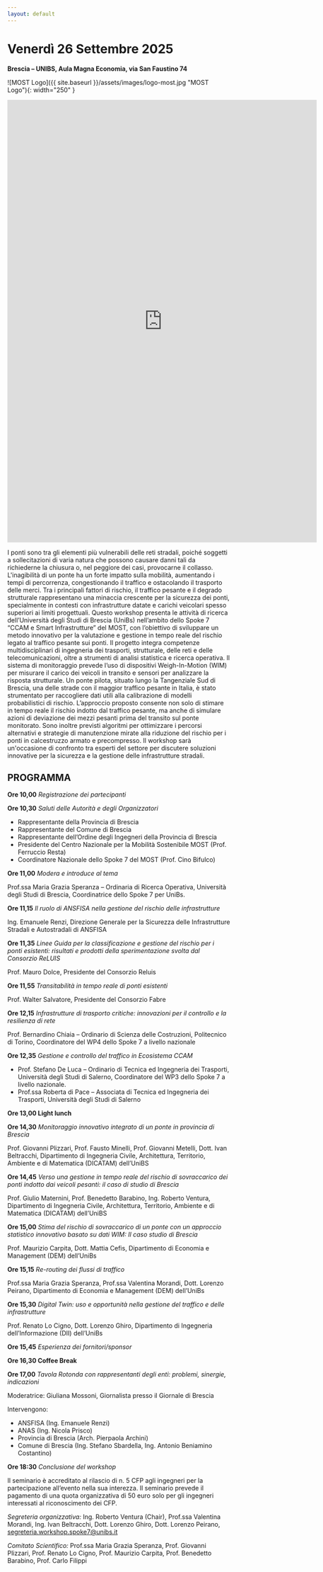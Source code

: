 ```yaml
---
layout: default
---
```


<!-- ## Venerdì 26 Settembre 2025 -->
<h1> Venerdì 26 Settembre 2025 </h1>
 
**Brescia – UNIBS, Aula Magna Economia, via San Faustino 74**

![MOST Logo]({{ site.baseurl }}/assets/images/logo-most.jpg "MOST Logo"){: width="250" }
<!--![ANSFISA Logo]({{ site.baseurl }}/assets/images/logo-ansfisa.png "ANSFISA Logo"){: width="250" }-->

<iframe src="https://docs.google.com/forms/d/e/1FAIpQLScTk7WxXNbO-E31AQySKyOiuSxBz8CsaumT_iTfTygInU4PAw/viewform?embedded=true" width="700" height="1000" frameborder="0" marginheight="0" marginwidth="0">	
</iframe>



I ponti sono tra gli elementi più vulnerabili delle reti stradali, poiché soggetti a sollecitazioni di varia natura che possono causare danni tali da richiederne la chiusura o, nel peggiore dei casi, provocarne il collasso. L'inagibilità di un ponte ha un forte impatto sulla mobilità, aumentando i tempi di percorrenza, congestionando il traffico e ostacolando il trasporto delle merci. Tra i principali fattori di rischio, il traffico pesante e il degrado strutturale rappresentano una minaccia crescente per la sicurezza dei ponti, specialmente in contesti con infrastrutture datate e carichi veicolari spesso superiori ai limiti progettuali.
Questo workshop presenta le attività di ricerca dell’Università degli Studi di Brescia (UniBs) nell’ambito dello Spoke 7 “CCAM e Smart Infrastrutture” del MOST, con l’obiettivo di sviluppare un metodo innovativo per la valutazione e gestione in tempo reale del rischio legato al traffico pesante sui ponti. Il progetto integra competenze multidisciplinari di ingegneria dei trasporti, strutturale, delle reti e delle telecomunicazioni, oltre a strumenti di analisi statistica e ricerca operativa.
Il sistema di monitoraggio prevede l’uso di dispositivi Weigh-In-Motion (WIM) per misurare il carico dei veicoli in transito e sensori per analizzare la risposta strutturale. Un ponte pilota, situato lungo la Tangenziale Sud di Brescia, una delle strade con il maggior traffico pesante in Italia, è stato strumentato per raccogliere dati utili alla calibrazione di modelli probabilistici di rischio.
L’approccio proposto consente non solo di stimare in tempo reale il rischio indotto dal traffico pesante, ma anche di simulare azioni di deviazione dei mezzi pesanti prima del transito sul ponte monitorato. Sono inoltre previsti algoritmi per ottimizzare i percorsi alternativi e strategie di manutenzione mirate alla riduzione del rischio per i ponti in calcestruzzo armato e precompresso.
Il workshop sarà un'occasione di confronto tra esperti del settore per discutere soluzioni innovative per la sicurezza e la gestione delle infrastrutture stradali.

## PROGRAMMA

**Ore 10,00**   *Registrazione dei partecipanti*

**Ore 10,30**   *Saluti delle Autorità e degli Organizzatori*

- Rappresentante della Provincia di Brescia 
- Rappresentante del Comune di Brescia
- Rappresentante dell’Ordine degli Ingegneri della Provincia di Brescia
- Presidente del Centro Nazionale per la Mobilità Sostenibile MOST (Prof. Ferruccio Resta)
- Coordinatore Nazionale dello Spoke 7 del MOST (Prof. Cino Bifulco)

**Ore 11,00** *Modera e introduce al tema*

Prof.ssa Maria Grazia Speranza – Ordinaria di Ricerca Operativa, Università degli Studi di Brescia, Coordinatrice dello Spoke 7 per UniBs.  

**Ore 11,15** *Il ruolo di ANSFISA nella gestione del rischio delle infrastrutture*

Ing. Emanuele Renzi, Direzione Generale per la Sicurezza delle Infrastrutture Stradali e Autostradali di ANSFISA    

**Ore 11,35** *Linee Guida per la classificazione e gestione del rischio per i ponti esistenti: risultati e prodotti della sperimentazione svolta dal Consorzio ReLUIS*

Prof. Mauro Dolce, Presidente del Consorzio Reluis

**Ore 11,55** *Transitabilità in tempo reale di ponti esistenti*

Prof. Walter Salvatore, Presidente del Consorzio Fabre    

**Ore 12,15** *Infrastrutture di trasporto critiche: innovazioni per il controllo e la resilienza di rete*

Prof. Bernardino Chiaia – Ordinario di Scienza delle Costruzioni, Politecnico di Torino, Coordinatore del WP4 dello Spoke 7 a livello nazionale

**Ore 12,35** *Gestione e controllo del traffico in Ecosistema CCAM*

- Prof. Stefano De Luca – Ordinario di Tecnica ed Ingegneria dei Trasporti, Università degli Studi di Salerno, Coordinatore del WP3 dello Spoke 7 a livello nazionale.
- Prof.ssa Roberta di Pace – Associata di Tecnica ed Ingegneria dei Trasporti, Università degli Studi di Salerno

**Ore 13,00   Light lunch**

**Ore 14,30** *Monitoraggio innovativo integrato di un ponte in provincia di Brescia*

Prof. Giovanni Plizzari, Prof. Fausto Minelli, Prof. Giovanni Metelli, Dott. Ivan Beltracchi, Dipartimento di Ingegneria Civile, Architettura, Territorio, Ambiente e di Matematica (DICATAM) dell’UniBS

**Ore 14,45** *Verso una gestione in tempo reale del rischio di sovraccarico dei ponti indotto dai veicoli pesanti: il caso di studio di Brescia*

Prof. Giulio Maternini, Prof. Benedetto Barabino, Ing. Roberto Ventura, Dipartimento di Ingegneria Civile, Architettura, Territorio, Ambiente e di Matematica (DICATAM) dell’UniBS

**Ore 15,00** *Stima del rischio di sovraccarico di un ponte con un approccio statistico innovativo basato su dati WIM: Il caso studio di Brescia*

Prof. Maurizio Carpita, Dott. Mattia Cefis, Dipartimento di Economia e Management (DEM) dell’UniBs

**Ore 15,15** *Re-routing dei flussi di traffico*

Prof.ssa Maria Grazia Speranza, Prof.ssa Valentina Morandi, Dott. Lorenzo Peirano, Dipartimento di Economia e Management (DEM) dell’UniBs 

**Ore 15,30** *Digital Twin: uso e opportunità nella gestione del traffico e delle infrastrutture*

Prof. Renato Lo Cigno, Dott. Lorenzo Ghiro, Dipartimento di Ingegneria dell’Informazione (DII) dell’UniBs

**Ore 15,45** *Esperienza dei fornitori/sponsor*

**Ore 16,30 Coffee Break**

**Ore 17,00** *Tavola Rotonda con rappresentanti degli enti: problemi, sinergie, indicazioni*

Moderatrice: Giuliana Mossoni, Giornalista presso il Giornale di Brescia

Intervengono:

- ANSFISA (Ing. Emanuele Renzi)
- ANAS (Ing. Nicola Prisco)
- Provincia di Brescia (Arch. Pierpaola Archini)
- Comune di Brescia (Ing. Stefano Sbardella, Ing. Antonio Beniamino Costantino)

**Ore 18:30** *Conclusione del workshop*


Il seminario è accreditato al rilascio di n. 5 CFP agli ingegneri per la partecipazione all’evento nella sua interezza. Il seminario prevede il pagamento di una quota organizzativa di 50 euro solo per gli ingegneri interessati al riconoscimento dei CFP.

*Segreteria organizzativa:* Ing. Roberto Ventura (Chair), Prof.ssa Valentina Morandi, Ing. Ivan Beltracchi, Dott. Lorenzo Ghiro, Dott. Lorenzo Peirano, segreteria.workshop.spoke7@unibs.it

*Comitato Scientifico:* Prof.ssa Maria Grazia Speranza, Prof. Giovanni Plizzari, Prof. Renato Lo Cigno, Prof. Maurizio Carpita, Prof. Benedetto Barabino, Prof. Carlo Filippi
